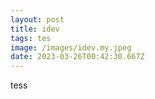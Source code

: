 ```yaml
---
layout: post
title: idev
tags: tes
image: /images/idev.my.jpeg
date: 2023-03-26T00:42:30.667Z
---
```

t﻿ess